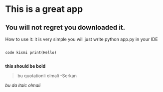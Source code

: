 # This is a great app

## You will not regret you downloaded it.


How to use it: it is very simple you will just write python app.py in your IDE

```

code kismi print(Hello)


```

**this should be bold**


> bu quotationli olmali -Serkan

_bu da italc olmali_
